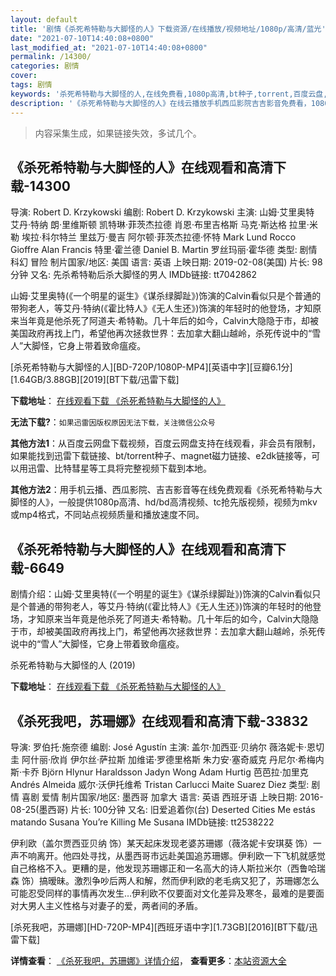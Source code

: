 ```yaml
---
layout: default
title: '剧情《杀死希特勒与大脚怪的人》下载资源/在线播放/视频地址/1080p/高清/蓝光'
date: "2021-07-10T14:40:08+0800"
last_modified_at: "2021-07-10T14:40:08+0800"
permalink: /14300/
categories: 剧情
cover:
tags: 剧情
keywords: '杀死希特勒与大脚怪的人,在线免费看,1080p高清,bt种子,torrent,百度云盘,magnet,磁力链,迅雷下载资源'
description: '《杀死希特勒与大脚怪的人》在线云播放手机西瓜影院吉吉影音免费看，1080p高清bd/hd未删减完整版和tc抢先枪版，mkv/mp4格式，附带bt/torrent种子、magnet/磁力链、百度云盘、网盘资源迅雷下载链接'
---
```


>内容采集生成，如果链接失效，多试几个。


## 《杀死希特勒与大脚怪的人》在线观看和高清下载-14300

导演: Robert D. Krzykowski 编剧: Robert D. Krzykowski 主演: 山姆·艾里奥特 艾丹·特纳 朗·里维斯顿 凯特琳·菲茨杰拉德 肖恩·布里吉格斯 马克·斯达格 拉里·米勒 埃拉·科尔特兰 里兹万·曼吉 阿尔顿·菲茨杰拉德·怀特 Mark Lund Rocco Gioffre Alan Francis 特里·霍兰德 Daniel B. Martin 罗丝玛丽·霍华德 类型: 剧情 科幻 冒险 制片国家/地区: 美国 语言: 英语 上映日期: 2019-02-08(美国) 片长: 98分钟 又名: 先杀希特勒后杀大脚怪的男人 IMDb链接: tt7042862

山姆·艾里奥特(《一个明星的诞生》《谋杀绿脚趾》)饰演的Calvin看似只是个普通的带狗老人，等艾丹·特纳(《霍比特人》《无人生还》)饰演的年轻时的他登场，才知原来当年竟是他杀死了阿道夫·希特勒。几十年后的如今，Calvin大隐隐于市，却被美国政府再找上门，希望他再次拯救世界：去加拿大翻山越岭，杀死传说中的“雪人”大脚怪，它身上带着致命瘟疫。


[杀死希特勒与大脚怪的人][BD-720P/1080P-MP4][英语中字][豆瓣6.1分][1.64GB/3.88GB][2019][BT下载/迅雷下载]

**下载地址**： [在线观看下载 《杀死希特勒与大脚怪的人》](https://www.btdx8.com/torrent/ssxtlydjgdr_2019.html) 


**无法下载?**：`如果迅雷因版权原因无法下载，关注微信公众号 `

**其他方法1**：从百度云网盘下载视频，百度云网盘支持在线观看，非会员有限制，如果能找到迅雷下载链接、bt/torrent种子、magnet磁力链接、e2dk链接等，可以用迅雷、比特彗星等工具将完整视频下载到本地。

**其他方法2**：用手机云播、西瓜影院、吉吉影音等在线免费观看《杀死希特勒与大脚怪的人》，一般提供1080p高清、hd/bd高清视频、tc抢先版视频，视频为mkv或mp4格式，不同站点视频质量和播放速度不同。


## 《杀死希特勒与大脚怪的人》在线观看和高清下载-6649

剧情介绍：山姆·艾里奥特(《一个明星的诞生》《谋杀绿脚趾》)饰演的Calvin看似只是个普通的带狗老人，等艾丹·特纳(《霍比特人》《无人生还》)饰演的年轻时的他登场，才知原来当年竟是他杀死了阿道夫·希特勒。几十年后的如今，Calvin大隐隐于市，却被美国政府再找上门，希望他再次拯救世界：去加拿大翻山越岭，杀死传说中的“雪人”大脚怪，它身上带着致命瘟疫。


杀死希特勒与大脚怪的人 (2019)

**下载地址**： [在线观看下载 《杀死希特勒与大脚怪的人》](https://www.btbtdy.me/btdy/dy14588.html) 


## 《杀死我吧，苏珊娜》在线观看和高清下载-33832

导演: 罗伯托·施奈德 编剧: José Agustín 主演: 盖尔·加西亚·贝纳尔 薇洛妮卡·恩切圭 阿什丽·欣肖 伊尔丝·萨拉斯 加维诺·罗德里格斯 朱力安·塞奇威克 丹尼尔·希梅内斯·卡乔 Björn Hlynur Haraldsson Jadyn Wong Adam Hurtig 芭芭拉·加里克 Andrés Almeida 威尔·沃伊托维希 Tristan Carlucci Maite Suarez Diez 类型: 剧情 喜剧 爱情 制片国家/地区: 墨西哥 加拿大 语言: 英语 西班牙语 上映日期: 2016-08-25(墨西哥) 片长: 100分钟 又名: 旧爱追着你(台) Deserted Cities Me estás matando Susana You’re Killing Me Susana IMDb链接: tt2538222

伊利欧（盖尔贾西亚贝纳 饰）某天起床发现老婆苏珊娜（薇洛妮卡安琪葵 饰）一声不响离开。他四处寻找，从墨西哥市远赴美国追苏珊娜。伊利欧一下飞机就感觉自己格格不入。更糟的是，他发现苏珊娜正和一名高大的诗人斯拉米尔（西鲁哈瑞森 饰）搞暧昧。激烈争吵后两人和解，然而伊利欧的老毛病又犯了，苏珊娜怎么可能忍受同样的事情再次发生…伊利欧不仅要面对文化差异及寒冬，最难的是要面对大男人主义性格与对妻子的爱，两者间的矛盾。


[杀死我吧，苏珊娜][HD-720P-MP4][西班牙语中字][1.73GB][2016][BT下载/迅雷下载]

**详情查看**： [《杀死我吧，苏珊娜》详情介绍](/movie/33832/)， **查看更多**：[本站资源大全](/movie/t/all/)

